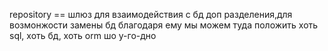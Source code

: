 repository == шлюз для взаимодействия с бд
доп разделения,для возмонжости замены бд
благодаря ему мы можем туда положить хоть sql, хоть бд, хоть orm шо у-го-дно





